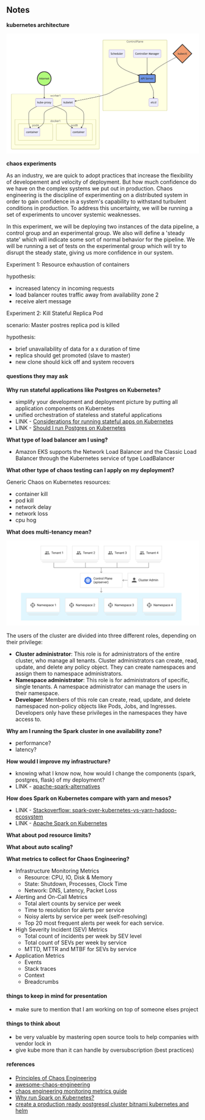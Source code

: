 ## Notes

**kubernetes architecture**

<p align="center"> 
  <img src="./media/reference_kube_arch.png" alt="reference_kube_arch" width="800px"/>
</p>

**chaos experiments**

As an industry, we are quick to adopt practices that increase the flexibility of developement and velocity of deployment. But how much confidence do we have on the complex systems we put out in production. Chaos engineering is the discipline of experimenting on a distributed system in order to gain confidence in a system's capability to withstand turbulent conditions in production. To address this uncertainty, we will be running a set of experiments to uncover systemic weaknesses.

In this experiment, we will be deploying two instances of the data pipeline, a control group and an experimental group. We also will define a 'steady state' which will indicate some sort of normal behavior for the pipeline. We will be running a set of tests on the experimental group which will try to disrupt the steady state, giving us more confidence in our system.

Experiment 1: Resource exhaustion of containers

hypothesis:

  - increased latency in incoming requests
  - load balancer routes traffic away from availability zone 2
  - receive alert message

Experiment 2: Kill Stateful Replica Pod

scenario: Master postres replica pod is killed

hypothesis:

  - brief unavailability of data for a x duration of time
  - replica should get promoted (slave to master)
  - new clone should kick off and system recovers

#### questions they may ask

**Why run stateful applications like Postgres on Kubernetes?**

  - simplify your development and deployment picture by putting all application components on Kubernetes
  - unified orchestration of stateless and stateful applications
  - LINK - [Considerations for running stateful apps on Kubernetes](https://www.altoros.com/blog/running-stateful-apps-on-kubernetes-with-statefulsets/)
  - LINK - [Should I run Postgres on Kubernetes](http://www.databasesoup.com/2018/07/should-i-run-postgres-on-kubernetes.html)

**What type of load balancer am I using?**

  - Amazon EKS supports the Network Load Balancer and the Classic Load Balancer through the Kubernetes service of type LoadBalancer

**What other type of chaos testing can I apply on my deployment?**

Generic Chaos on Kubernetes resources:

  - container kill
  - pod kill
  - network delay
  - network loss
  - cpu hog

**What does multi-tenancy mean?**

<p align="center"> 
  <img src="./media/reference_kube_enterprise_multitenancy.svg" alt="reference_kube_enterprise_multitenancy"svgdth="800px"/>
</p>

The users of the cluster are divided into three different roles, depending on their privilege:

  - **Cluster administrator**: This role is for administrators of the entire cluster, who manage all tenants. Cluster administrators can create, read, update, and delete any policy object. They can create namespaces and assign them to namespace administrators.
  - **Namespace administrator**: This role is for administrators of specific, single tenants. A namespace administrator can manage the users in their namespace.
  - **Developer**: Members of this role can create, read, update, and delete namespaced non-policy objects like Pods, Jobs, and Ingresses. Developers only have these privileges in the namespaces they have access to.

**Why am I running the Spark cluster in one availability zone?**

  - performance?
  - latency?

**How would I improve my infrastructure?** 
  
  - knowing what I know now, how would I change the components (spark, postgres, flask) of my deployment?
  - LINK - [apache-spark-alternatives](https://www.whizlabs.com/blog/apache-spark-alternatives/)
  
**How does Spark on Kubernetes compare with yarn and mesos?**

  - LINK - [Stackoverflow: spark-over-kubernetes-vs-yarn-hadoop-ecosystem](https://stackoverflow.com/questions/51034935/spark-over-kubernetes-vs-yarn-hadoop-ecosystem)
  - LINK - [Apache Spark on Kubernetes](https://databricks.com/session/apache-spark-on-kubernetes)

**What about pod resource limits?**

**What about auto scaling?**

**What metrics to collect for Chaos Engineering?**

  - Infrastructure Monitoring Metrics
    - Resource: CPU, IO, Disk & Memory
    - State: Shutdown, Processes, Clock Time
    - Network: DNS, Latency, Packet Loss
  - Alerting and On-Call Metrics
    - Total alert counts by service per week
    - Time to resolution for alerts per service
    - Noisy alerts by service per week (self-resolving)
    - Top 20 most frequent alerts per week for each service.
  - High Severity Incident (SEV) Metrics
    - Total count of incidents per week by SEV level
    - Total count of SEVs per week by service
    - MTTD, MTTR and MTBF for SEVs by service
  - Application Metrics
    - Events
    - Stack traces
    - Context
    - Breadcrumbs

#### things to keep in mind for presentation

  - make sure to mention that I am working on top of someone elses project

#### things to think about

  - be very valuable by mastering open source tools to help companies with vendor lock in
  - give kube more than it can handle by oversubscription (best practices)

#### references

  - [Principles of Chaos Engineering](http://principlesofchaos.org/?lang=ENcontent)
  - [awesome-chaos-engineering](https://github.com/dastergon/awesome-chaos-engineering)
  - [chaos engineering monitoring metrics guide](https://www.gremlin.com/community/tutorials/chaos-engineering-monitoring-metrics-guide/)
  - [Why run Spark on Kubernetes?](https://medium.com/@rachit1arora/why-run-spark-on-kubernetes-51c0ccb39c9b)
  - [create a production ready postgresql cluster bitnami kubernetes and helm](https://engineering.bitnami.com/articles/create-a-production-ready-postgresql-cluster-bitnami-kubernetes-and-helm.html)
  